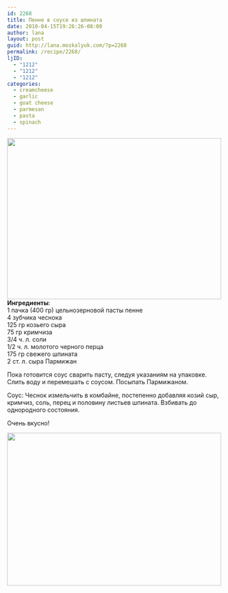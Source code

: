```yaml
---
id: 2268
title: Пенне в соусе из шпината
date: 2010-04-15T19:26:26-08:00
author: lana
layout: post
guid: http://lana.moskalyuk.com/?p=2268
permalink: /recipe/2268/
ljID:
  - "1212"
  - "1212"
  - "1212"
categories:
  - creamcheese
  - garlic
  - goat cheese
  - parmesan
  - pasta
  - spinach
---
```

<img loading="lazy" class="alignnone" title="Penne with Spinach Sauce" src="http://farm5.static.flickr.com/4067/4524902510_f12546ef4f.jpg" alt="" width="500" height="375" />

<div id="_mcePaste">
  <strong>Ингредиенты</strong>:
</div>

<div id="_mcePaste">
  1 пачка (400 гр) цельнозерновой пасты пенне
</div>

<div id="_mcePaste">
  4 зубчика чеснока
</div>

<div id="_mcePaste">
  125 гр козьего сыра
</div>

<div id="_mcePaste">
  75 гр кримчиза
</div>

<div id="_mcePaste">
  3/4 ч. л. соли
</div>

<div id="_mcePaste">
  1/2 ч. л. молотого черного перца
</div>

<div id="_mcePaste">
  175 гр свежего шпината
</div>

<div id="_mcePaste">
  2 ст. л. сыра Пармижан
</div>

Пока готовится соус сварить пасту, следуя указаниям на упаковке.  
Слить воду и перемешать с соусом. Посыпать Пармижаном.

Соус: Чеснок измельчить в комбайне, постепенно добавляя козий сыр, кримчиз, соль, перец и половину листьев шпината. Взбивать до однородного состояния.

Очень вкусно!

<img loading="lazy" class="alignnone" title="Penne with Spinach Sauce" src="http://farm5.static.flickr.com/4055/4524278131_aa5bc955ea.jpg" alt="" width="500" height="356" />